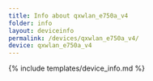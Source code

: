 ```yaml
---
title: Info about qxwlan_e750a_v4
folder: info
layout: deviceinfo
permalink: /devices/qxwlan_e750a_v4/
device: qxwlan_e750a_v4
---
```

{% include templates/device_info.md %}
